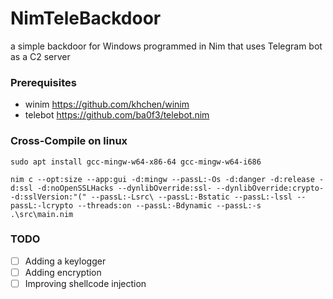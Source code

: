 # NimTeleBackdoor

a simple backdoor for Windows programmed in Nim that uses Telegram bot as a C2 server

### Prerequisites

* winim https://github.com/khchen/winim 
* telebot https://github.com/ba0f3/telebot.nim

### Cross-Compile on linux

```
sudo apt install gcc-mingw-w64-x86-64 gcc-mingw-w64-i686

nim c --opt:size --app:gui -d:mingw --passL:-Os -d:danger -d:release -d:ssl -d:noOpenSSLHacks --dynlibOverride:ssl- --dynlibOverride:crypto- -d:sslVersion:"(" --passL:-Lsrc\ --passL:-Bstatic --passL:-lssl --passL:-lcrypto --threads:on --passL:-Bdynamic --passL:-s .\src\main.nim
```

### TODO

- [ ] Adding a keylogger
- [ ] Adding encryption
- [ ] Improving shellcode injection